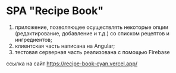 # SPA "Recipe Book"

1. приложение, позволяющее осуществлять некоторые опции (редактирование, добавление и т.д.) со списком рецептов и ингредиентов; 
2. клиентская часть написана на Angular;
3. тестовая серверная часть реализована с помощью Firebase

ссылка на сайт https://recipe-book-cyan.vercel.app/